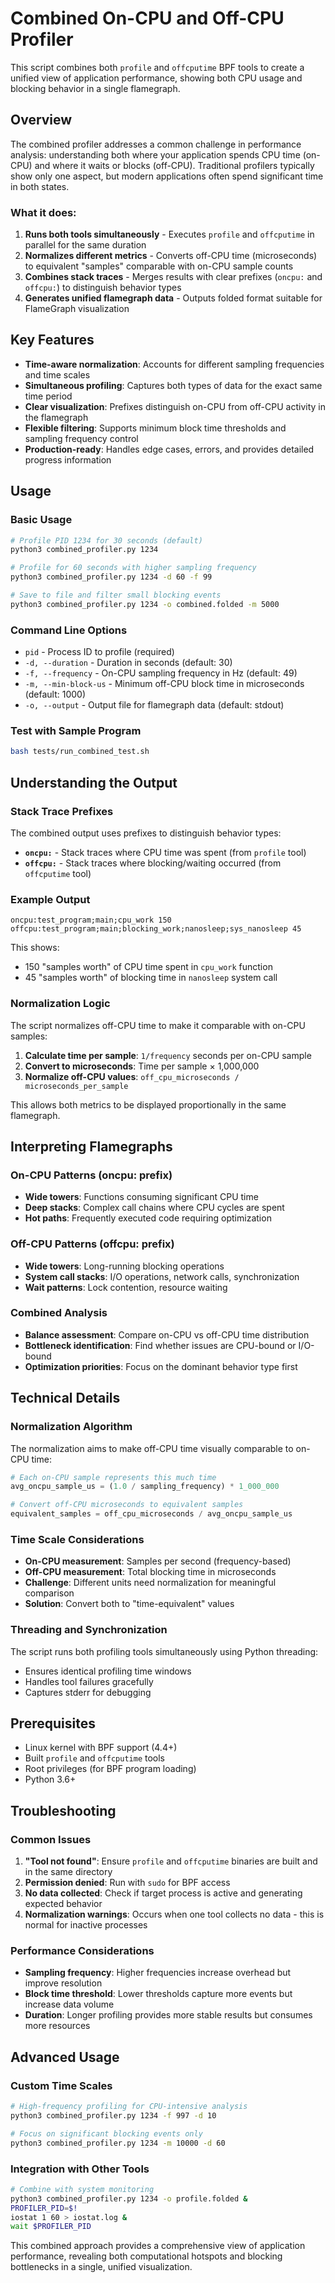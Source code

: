 # Combined On-CPU and Off-CPU Profiler

This script combines both `profile` and `offcputime` BPF tools to create a unified view of application performance, showing both CPU usage and blocking behavior in a single flamegraph.

## Overview

The combined profiler addresses a common challenge in performance analysis: understanding both where your application spends CPU time (on-CPU) and where it waits or blocks (off-CPU). Traditional profilers typically show only one aspect, but modern applications often spend significant time in both states.

### What it does:

1. **Runs both tools simultaneously** - Executes `profile` and `offcputime` in parallel for the same duration
2. **Normalizes different metrics** - Converts off-CPU time (microseconds) to equivalent "samples" comparable with on-CPU sample counts
3. **Combines stack traces** - Merges results with clear prefixes (`oncpu:` and `offcpu:`) to distinguish behavior types
4. **Generates unified flamegraph data** - Outputs folded format suitable for FlameGraph visualization

## Key Features

- **Time-aware normalization**: Accounts for different sampling frequencies and time scales
- **Simultaneous profiling**: Captures both types of data for the exact same time period
- **Clear visualization**: Prefixes distinguish on-CPU from off-CPU activity in the flamegraph
- **Flexible filtering**: Supports minimum block time thresholds and sampling frequency control
- **Production-ready**: Handles edge cases, errors, and provides detailed progress information

## Usage

### Basic Usage
```bash
# Profile PID 1234 for 30 seconds (default)
python3 combined_profiler.py 1234

# Profile for 60 seconds with higher sampling frequency  
python3 combined_profiler.py 1234 -d 60 -f 99

# Save to file and filter small blocking events
python3 combined_profiler.py 1234 -o combined.folded -m 5000
```

### Command Line Options

- `pid` - Process ID to profile (required)
- `-d, --duration` - Duration in seconds (default: 30)
- `-f, --frequency` - On-CPU sampling frequency in Hz (default: 49)
- `-m, --min-block-us` - Minimum off-CPU block time in microseconds (default: 1000)
- `-o, --output` - Output file for flamegraph data (default: stdout)

### Test with Sample Program

```bash
bash tests/run_combined_test.sh 
```

## Understanding the Output

### Stack Trace Prefixes

The combined output uses prefixes to distinguish behavior types:

- **`oncpu:`** - Stack traces where CPU time was spent (from `profile` tool)
- **`offcpu:`** - Stack traces where blocking/waiting occurred (from `offcputime` tool)

### Example Output
```
oncpu:test_program;main;cpu_work 150
offcpu:test_program;main;blocking_work;nanosleep;sys_nanosleep 45
```

This shows:
- 150 "samples worth" of CPU time spent in `cpu_work` function
- 45 "samples worth" of blocking time in `nanosleep` system call

### Normalization Logic

The script normalizes off-CPU time to make it comparable with on-CPU samples:

1. **Calculate time per sample**: `1/frequency` seconds per on-CPU sample
2. **Convert to microseconds**: Time per sample × 1,000,000
3. **Normalize off-CPU values**: `off_cpu_microseconds / microseconds_per_sample`

This allows both metrics to be displayed proportionally in the same flamegraph.

## Interpreting Flamegraphs

### On-CPU Patterns (oncpu: prefix)
- **Wide towers**: Functions consuming significant CPU time
- **Deep stacks**: Complex call chains where CPU cycles are spent
- **Hot paths**: Frequently executed code requiring optimization

### Off-CPU Patterns (offcpu: prefix)  
- **Wide towers**: Long-running blocking operations
- **System call stacks**: I/O operations, network calls, synchronization
- **Wait patterns**: Lock contention, resource waiting

### Combined Analysis
- **Balance assessment**: Compare on-CPU vs off-CPU time distribution
- **Bottleneck identification**: Find whether issues are CPU-bound or I/O-bound
- **Optimization priorities**: Focus on the dominant behavior type first

## Technical Details

### Normalization Algorithm

The normalization aims to make off-CPU time visually comparable to on-CPU time:

```python
# Each on-CPU sample represents this much time
avg_oncpu_sample_us = (1.0 / sampling_frequency) * 1_000_000

# Convert off-CPU microseconds to equivalent samples
equivalent_samples = off_cpu_microseconds / avg_oncpu_sample_us
```

### Time Scale Considerations

- **On-CPU measurement**: Samples per second (frequency-based)
- **Off-CPU measurement**: Total blocking time in microseconds
- **Challenge**: Different units need normalization for meaningful comparison
- **Solution**: Convert both to "time-equivalent" values

### Threading and Synchronization

The script runs both profiling tools simultaneously using Python threading:
- Ensures identical profiling time windows
- Handles tool failures gracefully
- Captures stderr for debugging

## Prerequisites

- Linux kernel with BPF support (4.4+)
- Built `profile` and `offcputime` tools
- Root privileges (for BPF program loading)
- Python 3.6+

## Troubleshooting

### Common Issues

1. **"Tool not found"**: Ensure `profile` and `offcputime` binaries are built and in the same directory
2. **Permission denied**: Run with `sudo` for BPF access
3. **No data collected**: Check if target process is active and generating expected behavior
4. **Normalization warnings**: Occurs when one tool collects no data - this is normal for inactive processes

### Performance Considerations

- **Sampling frequency**: Higher frequencies increase overhead but improve resolution
- **Block time threshold**: Lower thresholds capture more events but increase data volume
- **Duration**: Longer profiling provides more stable results but consumes more resources

## Advanced Usage

### Custom Time Scales
```bash
# High-frequency profiling for CPU-intensive analysis
python3 combined_profiler.py 1234 -f 997 -d 10

# Focus on significant blocking events only
python3 combined_profiler.py 1234 -m 10000 -d 60
```

### Integration with Other Tools
```bash
# Combine with system monitoring
python3 combined_profiler.py 1234 -o profile.folded &
PROFILER_PID=$!
iostat 1 60 > iostat.log &
wait $PROFILER_PID
```

This combined approach provides a comprehensive view of application performance, revealing both computational hotspots and blocking bottlenecks in a single, unified visualization. 
